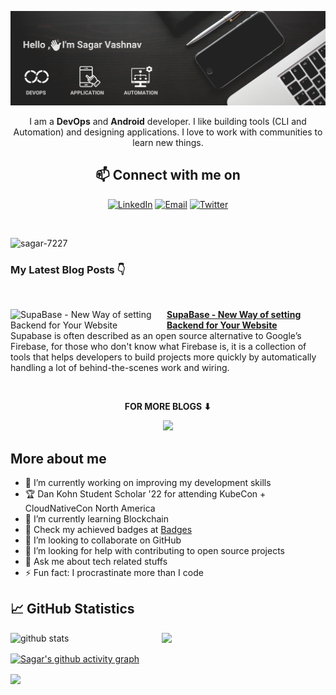 
<p align="center"><img alt="Profile Banner" src="https://raw.githubusercontent.com/sagar-7227/sagar-7227/release-2.0/github-readme-banner.png"></p>

<div align="center">
  
I am a **DevOps** and **Android** developer. I like building tools (CLI and Automation) and designing applications. I love to work with communities to learn new things.



## 📫 Connect with me on

<a href="https://linkedin.com/in/sagar-vashnav/"><img title="LinkedIn" src="https://img.shields.io/badge/LinkedIn-0077B5?style=for-the-badge&logo=linkedin&logoColor=white"/></a>
<a href="mailto:sagarvashnav72427@gmail.com"><img title="Email" src="https://img.shields.io/badge/Gmail-D14836?style=for-the-badge&logo=gmail&logoColor=white"/></a> 
<a href="https://twitter.com/VashnavSagar"><img title="Twitter" src="https://img.shields.io/badge/Twitter-00ACEE?style=for-the-badge&logo=twitter&logoColor=white"/></a>

<br>
  
</div>

<p align="left"> <img src="https://komarev.com/ghpvc/?username=sagar-7227&label=Profile%20views&color=0e75b6&style=flat" alt="sagar-7227" /> </p>

### My Latest Blog Posts 👇

<br>
<!-- HASHNODE_BLOG:START -->
<p align="left">
<a href="https://sagarvashnav.hashnode.dev/supabase-new-way-of-setting-backend-for-your-website"><img src="https://cdn.hashnode.com/res/hashnode/image/upload/v1661660741187/0gwkPFVPQ.png?auto=compress,format&format=webp" alt="SupaBase - New Way of setting Backend for Your Website" width="250px" align="left" /></a>

<a href="https://sagarvashnav.hashnode.dev/supabase-new-way-of-setting-backend-for-your-website">
<strong>SupaBase - New Way of setting Backend for Your Website</strong></a>
<br/> 
Supabase is often described as an open source alternative to Google’s Firebase, for those who don't know what Firebase is, it is a collection of tools that helps developers to build projects more quickly by automatically handling a lot of behind-the-scenes work and wiring. </p> <br/>

<!-- HASHNODE_BLOG:END -->

<div align="center">
<p align="center"><b>FOR MORE BLOGS ⬇</b></p>
<p><a href="https://sagarvashnav.hashnode.dev/"><img src="https://img.shields.io/badge/Hashnode-2962FF?style=for-the-badge&logo=hashnode&logoColor=white"></a></p>
</div>

## More about me

- 🔭 I’m currently working on improving my development skills
- 🏆 Dan Kohn Student Scholar '22 for attending KubeCon + CloudNativeCon North America
- 🌱 I’m currently learning Blockchain
- 🎯 Check my achieved badges at [Badges](https://www.credly.com/users/sagar_vashnav)
- 👯 I’m looking to collaborate on GitHub
- 🤔 I’m looking for help with contributing to open source projects
- 💬 Ask me about tech related stuffs
- ⚡ Fun fact: I procrastinate more than I code

## 📈 GitHub Statistics

<img src="https://github-readme-stats.vercel.app/api?username=sagar-7227&show_icons=true&theme=react" alt="github stats" width="48%" align="left">

<img src="https://github-readme-streak-stats.herokuapp.com/?user=sagar-7227&theme=react" width="48%" >

<br>

[![Sagar's github activity graph](https://activity-graph.herokuapp.com/graph?username=sagar-7227&theme=react)](https://github.com/ashutosh00710/github-readme-activity-graph)

<a href="https://github.com/sagar-7227">
  <img align="center" src="https://github-readme-stats.vercel.app/api/top-langs/?username=sagar-7227&theme=react&layout=compact&">
</a>
